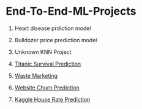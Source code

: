 # End-To-End-ML-Projects

1. Heart disease prdiction model

2. Bulldozer price prediction model

3. Unknown KNN Project

4. [Titanic Survival Prediction](https://www.kaggle.com/c/titanic)

5. [Waste Marketing](https://www.hackerearth.com/challenges/competitive/hackerearth-machine-learning-challenge-reduce-marketing-spend/)

6. [Website Churn Prediction](https://www.hackerearth.com/challenges/competitive/hackerearth-machine-learning-challenge-predict-customer-churn/)

7. [Kaggle House Rate Prediction](https://www.kaggle.com/c/house-prices-advanced-regression-techniques/data)
